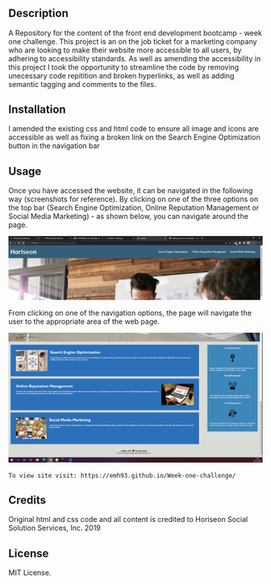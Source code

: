 # <Week-one-challenge>

## Description

A Repository for the content of the front end development bootcamp - week one challenge. This project is an on the job ticket for a marketing company who are looking to make their website more accessible to all users, by adhering to accessibility standards. As well as amending the accessibility in this project I took the opportunity to streamline the code by removing unecessary code repitition and broken hyperlinks, as well as adding semantic tagging and comments to the files.


## Installation

I amended the existing css and html code to ensure all image and icons are accessible as well as fixing a broken link on the Search Engine Optimization button in the navigation bar

## Usage

Once you have accessed the website, it can be navigated in the following way (screenshots for reference). By clicking on one of the three options on the top bar (Search Engine Optimization, Online Reputation Management or Social Media Marketing) - as shown below, you can navigate around the page.


![Website-header-navigation-bar](/starter/assets/images/Website-navigation.png)


From clicking on one of the navigation options, the page will navigate the user to the appropriate area of the web page.

![Main-articles-of-the-web-page](starter/assets/images/Website-main.png)

    To view site visit: https://emh93.github.io/Week-one-challenge/ 

## Credits

Original html and css code and all content is credited to Horiseon Social Solution Services, Inc. 2019

## License

MIT License.
